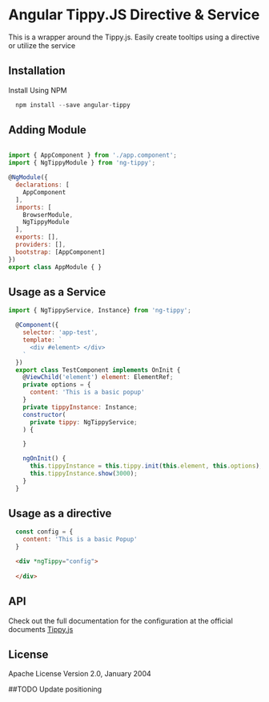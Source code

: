 # Angular Tippy.JS Directive & Service

  This is a wrapper around the Tippy.js. Easily create tooltips using a directive or utilize the service


## Installation

Install Using NPM

```javascript
  npm install --save angular-tippy
```


## Adding Module 

```javascript

import { AppComponent } from './app.component';
import { NgTippyModule } from 'ng-tippy';

@NgModule({
  declarations: [
    AppComponent
  ],
  imports: [
    BrowserModule,
    NgTippyModule
  ],
  exports: [],
  providers: [],
  bootstrap: [AppComponent]
})
export class AppModule { }
```

## Usage as a Service
	
```javascript
import { NgTippyService, Instance} from 'ng-tippy';

  @Component({
    selector: 'app-test',
    template: `
      <div #element> </div>
    `
  })
  export class TestComponent implements OnInit {
    @ViewChild('element') element: ElementRef;
    private options = {
      content: 'This is a basic popup'
    }
    private tippyInstance: Instance;
    constructor(
      private tippy: NgTippyService;
    ) {

    }

    ngOnInit() {
      this.tippyInstance = this.tippy.init(this.element, this.options);
      this.tippyInstance.show(3000);
    }
  }
```


## Usage as a directive

```javascript
  const config = {
    content: 'This is a basic Popup'
  }
```

```html
  <div *ngTippy="config"> 
    
  </div>
```

## API

Check out the full documentation for the configuration at the official documents [Tippy.js](https://atomiks.github.io/tippyjs/all-options/)
    
## License
Apache License Version 2.0, January 2004

##TODO
Update positioning


